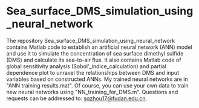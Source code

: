 # Sea_surface_DMS_simulation_using_neural_network
The repository Sea_surface_DMS_simulation_using_neural_network contains Matlab code to establish an artificial neural network (ANN) model and use it to simulate the concentration of sea surface dimethyl sulfide (DMS) and calculate its sea-to-air flux. It also contains Matlab code of global sensitivity analysis (Sobol'\_indice\_calculation) and partial dependence plot to unravel the relationships between DMS and input variables based on constructed ANNs.
My trained neural networks are in "ANN training results.mat". Of course, you can use your own data to train new neural networks using "NN_training_for_DMS.m".
Questions and requests can be addressed to: sqzhou17@fudan.edu.cn.

